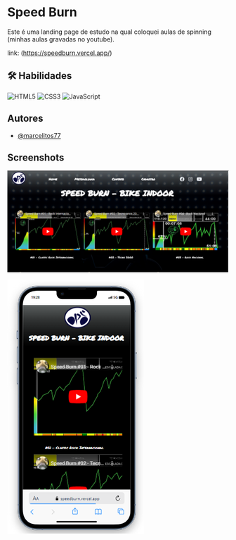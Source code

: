 # Speed Burn

Este é uma landing page de estudo na qual coloquei aulas de spinning (minhas aulas gravadas no youtube).

link: (https://speedburn.vercel.app/)

## 🛠 Habilidades
![HTML5](https://img.shields.io/badge/html5-%23E34F26.svg?style=for-the-badge&logo=html5&logoColor=white)
![CSS3](https://img.shields.io/badge/css3-%231572B6.svg?style=for-the-badge&logo=css3&logoColor=white)
![JavaScript](https://img.shields.io/badge/javascript-%23323330.svg?style=for-the-badge&logo=javascript&logoColor=%23F7DF1E) 


## Autores

- [@marcelitos77](https://www.github.com/marcelitos77)


## Screenshots

![App Screenshot](https://github.com/Marcelitos77/speedburn/blob/main/speedbrun.png)

![App Screenshot](https://github.com/Marcelitos77/speedburn/blob/main/speedburn2.png)
